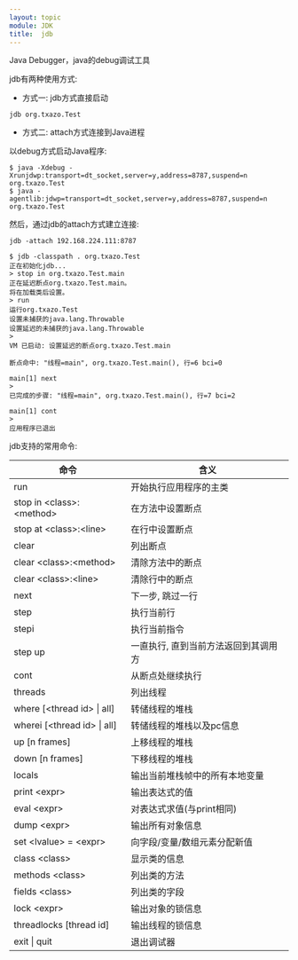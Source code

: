 ```yaml
---
layout: topic
module: JDK
title:  jdb
---
```


Java Debugger，java的debug调试工具

jdb有两种使用方式:

* 方式一: jdb方式直接启动

`jdb org.txazo.Test`

* 方式二: attach方式连接到Java进程

以debug方式启动Java程序:

```console
$ java -Xdebug -Xrunjdwp:transport=dt_socket,server=y,address=8787,suspend=n org.txazo.Test
$ java -agentlib:jdwp=transport=dt_socket,server=y,address=8787,suspend=n org.txazo.Test
```

然后，通过jdb的attach方式建立连接:

`jdb -attach 192.168.224.111:8787`

```console
$ jdb -classpath . org.txazo.Test
正在初始化jdb...
> stop in org.txazo.Test.main
正在延迟断点org.txazo.Test.main。
将在加载类后设置。
> run
运行org.txazo.Test
设置未捕获的java.lang.Throwable
设置延迟的未捕获的java.lang.Throwable
> 
VM 已启动: 设置延迟的断点org.txazo.Test.main

断点命中: "线程=main", org.txazo.Test.main(), 行=6 bci=0

main[1] next
> 
已完成的步骤: "线程=main", org.txazo.Test.main(), 行=7 bci=2

main[1] cont
> 
应用程序已退出
```

jdb支持的常用命令:

| 命令 | 含义 |
| ---  | --- |
| run | 开始执行应用程序的主类 |
| stop in &lt;class&gt;:&lt;method&gt; | 在方法中设置断点 |
| stop at &lt;class&gt;:&lt;line&gt; | 在行中设置断点 |
| clear | 列出断点 |
| clear &lt;class&gt;:&lt;method&gt; | 清除方法中的断点 |
| clear &lt;class&gt;:&lt;line&gt; | 清除行中的断点 |
| next | 下一步, 跳过一行 |
| step  | 执行当前行 |
| stepi | 执行当前指令 |
| step up | 一直执行, 直到当前方法返回到其调用方 |
| cont | 从断点处继续执行 |
| threads | 列出线程 |
| where [&lt;thread id&gt; \| all] | 转储线程的堆栈 |
| wherei [&lt;thread id&gt; \| all] | 转储线程的堆栈以及pc信息 |
| up [n frames] | 上移线程的堆栈 |
| down [n frames] | 下移线程的堆栈 |
| locals | 输出当前堆栈帧中的所有本地变量 |
| print &lt;expr&gt; | 输出表达式的值 |
| eval &lt;expr&gt; | 对表达式求值(与print相同) |
| dump &lt;expr&gt; | 输出所有对象信息 |
| set &lt;lvalue&gt; = &lt;expr&gt; | 向字段/变量/数组元素分配新值 |
| class &lt;class&gt; | 显示类的信息 |
| methods &lt;class&gt; | 列出类的方法 |
| fields &lt;class&gt; | 列出类的字段 |
| lock &lt;expr&gt; | 输出对象的锁信息 |
| threadlocks [thread id] | 输出线程的锁信息 |
| exit \| quit | 退出调试器 |
